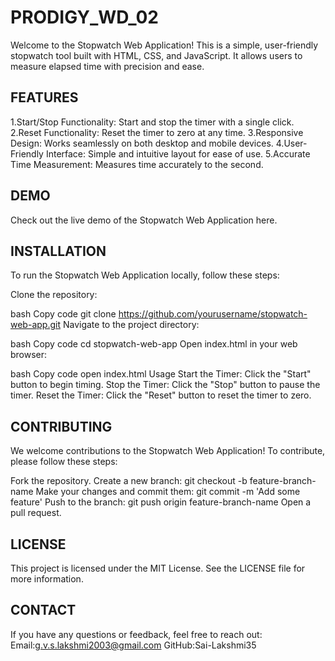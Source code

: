 # PRODIGY_WD_02
Welcome to the Stopwatch Web Application! This is a simple, user-friendly stopwatch tool built with HTML, CSS, and JavaScript. It allows users to measure elapsed time with precision and ease.

FEATURES
--------
1.Start/Stop Functionality: Start and stop the timer with a single click.
2.Reset Functionality: Reset the timer to zero at any time.
3.Responsive Design: Works seamlessly on both desktop and mobile devices.
4.User-Friendly Interface: Simple and intuitive layout for ease of use.
5.Accurate Time Measurement: Measures time accurately to the second.

DEMO
-----
Check out the live demo of the Stopwatch Web Application here.

INSTALLATION
-------------
To run the Stopwatch Web Application locally, follow these steps:

Clone the repository:

bash
Copy code
git clone https://github.com/yourusername/stopwatch-web-app.git
Navigate to the project directory:

bash
Copy code
cd stopwatch-web-app
Open index.html in your web browser:

bash
Copy code
open index.html
Usage
Start the Timer: Click the "Start" button to begin timing.
Stop the Timer: Click the "Stop" button to pause the timer.
Reset the Timer: Click the "Reset" button to reset the timer to zero.

CONTRIBUTING
------------
We welcome contributions to the Stopwatch Web Application! To contribute, please follow these steps:

Fork the repository.
Create a new branch: git checkout -b feature-branch-name
Make your changes and commit them: git commit -m 'Add some feature'
Push to the branch: git push origin feature-branch-name
Open a pull request.

LICENSE
-------
This project is licensed under the MIT License. See the LICENSE file for more information.

CONTACT
-------
If you have any questions or feedback, feel free to reach out:
Email:g.v.s.lakshmi2003@gmail.com
GitHub:Sai-Lakshmi35


